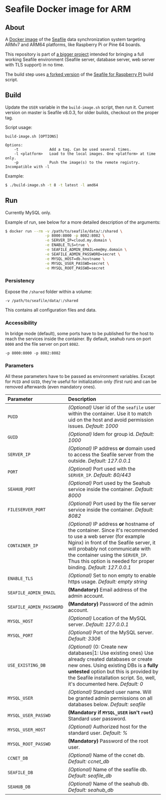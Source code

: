 # Seafile Docker image for ARM

## About

A [Docker image](https://hub.docker.com/r/franchetti/seafile-arm) of the [Seafile](https://www.seafile.com/en/home/)  data synchronization system targeting ARMv7 and ARM64 platforms, like Raspberry Pi or Pine 64 boards. 

This repository is part of [a bigger project](https://github.com/ChatDeBlofeld/seafile-arm-docker) intended for bringing a full working Seafile environment (Seafile server, database server, web server with TLS support) in no time.

The build step uses [a forked version]( https://github.com/ChatDeBlofeld/seafile-rpi ) of the [Seafile for Raspberry PI]( https://github.com/haiwen/seafile-rpi ) build script.

## Build

Update the `USER` variable in the `build-image.sh` script, then run it. Current version on master is Seafile v8.0.3, for older builds, checkout on the proper tag.

Script usage:

```
build-image.sh [OPTIONS]

Options:
    -t              Add a tag. Can be used several times.
    -l <platform>   Load to the local images. One <platform> at time only.
    -p              Push the image(s) to the remote registry. Incompatible with -l
```

Example:

```Bash
$ ./build-image.sh -t 8 -t latest -l amd64
```

##  Run

Currently MySQL only.

Example of run, see below for a more detailed description of the arguments:

```Bash
$ docker run --rm -v /path/to/seafile/data/:/shared \
                  -p 8000:8000 -p 8082:8082 \
                  -e SERVER_IP=cloud.my.domain \
                  -e ENABLE_TLS=true \
                  -e SEAFILE_ADMIN_EMAIL=me@my.domain \
                  -e SEAFILE_ADMIN_PASSWORD=secret \
                  -e MYSQL_HOST=db.hostname \
                  -e MYSQL_USER_PASSWD=secret \
                  -e MYSQL_ROOT_PASSWD=secret
```

### Persistency

Expose the `/shared` folder within a volume:

```
-v /path/to/seafile/data/:/shared
```

This contains all configuration files and data.

### Accessibility

In bridge mode (default), some ports have to be published for the host to reach the services inside the container. By default, seahub runs on port `8000` and the file server on port `8082`.

```
-p 8000:8000 -p 8082:8082
```

### Parameters

All these parameters have to be passed as environment variables. Except for `PUID` and `GUID`, they're useful for initialization only (first run) and can be removed afterwards (even mandatory ones).

| Parameter | Description |
|:-|:-|
|`PUID`| *(Optional)* User id of the `seafile` user within the container. Use it to match uid on the host and avoid permission issues. *Default: 1000*|
|`GUID`| *(Optional)* Idem for group id. *Default: 1000* |
|`SERVER_IP`| *(Optional)* IP address **or** domain used to access the Seafile server from the outside. *Default: 127.0.0.1*|
|`PORT`|*(Optional)* Port used with the `SERVER_IP`. *Default: 80/443*|
|`SEAHUB_PORT`|*(Optional)* Port used by the Seahub service inside the container. *Default: 8000*|
|`FILESERVER_PORT`|*(Optional)* Port used by the file server service inside the container. *Default: 8082*|
|`CONTAINER_IP`|*(Optional)* IP address **or** hostname of the container. Since it's recommended to use a web server (for example Nginx) in front of the Seafile server, it will probably not communicate with the container using the `SERVER_IP`. Thus this option is needed for proper binding. *Default: 127.0.0.1*|
|`ENABLE_TLS`|*(Optional)* Set to non empty to enable https usage. *Default: empty string*|
|`SEAFILE_ADMIN_EMAIL`|**(Mandatory)** Email address of the admin account.|
|`SEAFILE_ADMIN_PASSWORD`|**(Mandatory)** Password of the admin account.|
|`MYSQL_HOST`|*(Optional)* Location of the MySQL server. *Default: 127.0.0.1*|
|`MYSQL_PORT`|*(Optional)* Port of the MySQL server. *Default: 3306*|
|`USE_EXISTING_DB`|*(Optional)* (0: Create new databases\|1: Use existing ones) Use already created databases or create new ones. Using existing DBs is a **fully untested** option but this is provided by the Seafile installation script. So, well, it's documented here. *Default: 0*|
|`MYSQL_USER`|*(Optional)* Standard user name. Will be granted admin permissions on all databases below. *Default: seafile*|
|`MYSQL_USER_PASSWD`|**(Mandatory if `MYSQL_USER` isn't `root`)** Standard user password.|
|`MYSQL_USER_HOST`|*(Optional)* Authorized host for the standard user. *Default: %*|
|`MYSQL_ROOT_PASSWD`|**(Mandatory)** Password of the root user. |
|`CCNET_DB`|*(Optional)* Name of the ccnet db. *Default: ccnet_db*|
|`SEAFILE_DB`|*(Optional)* Name of the seafile db. *Default: seafile_db*|
|`SEAHUB_DB`|*(Optional)* Name of the seahub db. *Default: seahub_db*|
